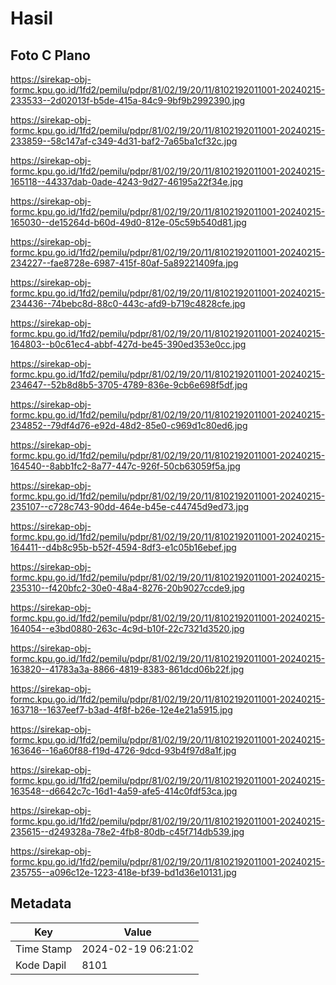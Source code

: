 # Hasil

## Foto C Plano

https://sirekap-obj-formc.kpu.go.id/1fd2/pemilu/pdpr/81/02/19/20/11/8102192011001-20240215-233533--2d02013f-b5de-415a-84c9-9bf9b2992390.jpg

https://sirekap-obj-formc.kpu.go.id/1fd2/pemilu/pdpr/81/02/19/20/11/8102192011001-20240215-233859--58c147af-c349-4d31-baf2-7a65ba1cf32c.jpg

https://sirekap-obj-formc.kpu.go.id/1fd2/pemilu/pdpr/81/02/19/20/11/8102192011001-20240215-165118--44337dab-0ade-4243-9d27-46195a22f34e.jpg

https://sirekap-obj-formc.kpu.go.id/1fd2/pemilu/pdpr/81/02/19/20/11/8102192011001-20240215-165030--de15264d-b60d-49d0-812e-05c59b540d81.jpg

https://sirekap-obj-formc.kpu.go.id/1fd2/pemilu/pdpr/81/02/19/20/11/8102192011001-20240215-234227--fae8728e-6987-415f-80af-5a89221409fa.jpg

https://sirekap-obj-formc.kpu.go.id/1fd2/pemilu/pdpr/81/02/19/20/11/8102192011001-20240215-234436--74bebc8d-88c0-443c-afd9-b719c4828cfe.jpg

https://sirekap-obj-formc.kpu.go.id/1fd2/pemilu/pdpr/81/02/19/20/11/8102192011001-20240215-164803--b0c61ec4-abbf-427d-be45-390ed353e0cc.jpg

https://sirekap-obj-formc.kpu.go.id/1fd2/pemilu/pdpr/81/02/19/20/11/8102192011001-20240215-234647--52b8d8b5-3705-4789-836e-9cb6e698f5df.jpg

https://sirekap-obj-formc.kpu.go.id/1fd2/pemilu/pdpr/81/02/19/20/11/8102192011001-20240215-234852--79df4d76-e92d-48d2-85e0-c969d1c80ed6.jpg

https://sirekap-obj-formc.kpu.go.id/1fd2/pemilu/pdpr/81/02/19/20/11/8102192011001-20240215-164540--8abb1fc2-8a77-447c-926f-50cb63059f5a.jpg

https://sirekap-obj-formc.kpu.go.id/1fd2/pemilu/pdpr/81/02/19/20/11/8102192011001-20240215-235107--c728c743-90dd-464e-b45e-c44745d9ed73.jpg

https://sirekap-obj-formc.kpu.go.id/1fd2/pemilu/pdpr/81/02/19/20/11/8102192011001-20240215-164411--d4b8c95b-b52f-4594-8df3-e1c05b16ebef.jpg

https://sirekap-obj-formc.kpu.go.id/1fd2/pemilu/pdpr/81/02/19/20/11/8102192011001-20240215-235310--f420bfc2-30e0-48a4-8276-20b9027ccde9.jpg

https://sirekap-obj-formc.kpu.go.id/1fd2/pemilu/pdpr/81/02/19/20/11/8102192011001-20240215-164054--e3bd0880-263c-4c9d-b10f-22c7321d3520.jpg

https://sirekap-obj-formc.kpu.go.id/1fd2/pemilu/pdpr/81/02/19/20/11/8102192011001-20240215-163820--41783a3a-8866-4819-8383-861dcd06b22f.jpg

https://sirekap-obj-formc.kpu.go.id/1fd2/pemilu/pdpr/81/02/19/20/11/8102192011001-20240215-163718--1637eef7-b3ad-4f8f-b26e-12e4e21a5915.jpg

https://sirekap-obj-formc.kpu.go.id/1fd2/pemilu/pdpr/81/02/19/20/11/8102192011001-20240215-163646--16a60f88-f19d-4726-9dcd-93b4f97d8a1f.jpg

https://sirekap-obj-formc.kpu.go.id/1fd2/pemilu/pdpr/81/02/19/20/11/8102192011001-20240215-163548--d6642c7c-16d1-4a59-afe5-414c0fdf53ca.jpg

https://sirekap-obj-formc.kpu.go.id/1fd2/pemilu/pdpr/81/02/19/20/11/8102192011001-20240215-235615--d249328a-78e2-4fb8-80db-c45f714db539.jpg

https://sirekap-obj-formc.kpu.go.id/1fd2/pemilu/pdpr/81/02/19/20/11/8102192011001-20240215-235755--a096c12e-1223-418e-bf39-bd1d36e10131.jpg


## Metadata

| Key        | Value               |
| ---------- | ------------------- |
| Time Stamp | 2024-02-19 06:21:02 |
| Kode Dapil | 8101                |



